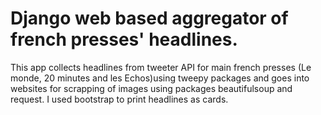 # Django web based aggregator of french presses' headlines.

This app collects headlines from tweeter API for main french presses (Le monde, 20 minutes and les Echos)using tweepy packages and goes into websites for scrapping of images using packages beautifulsoup and request.
I used bootstrap to print headlines as cards.
